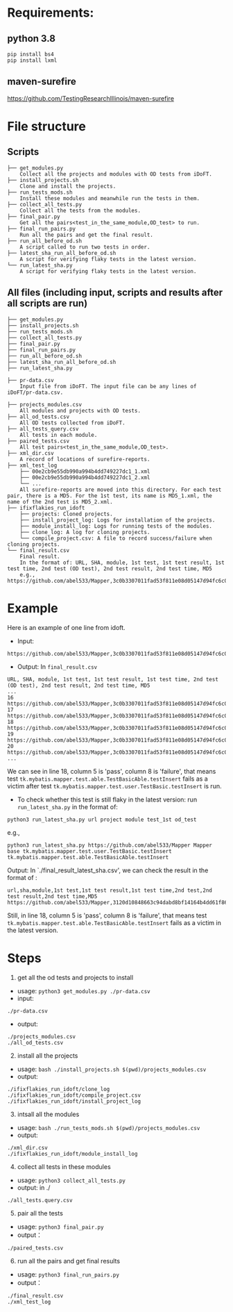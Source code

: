 # Requirements:
## python 3.8
```
pip install bs4
pip install lxml
```
## maven-surefire
https://github.com/TestingResearchIllinois/maven-surefire

# File structure
## Scripts
```
├── get_modules.py
    Collect all the projects and modules with OD tests from iDoFT.
├── install_projects.sh
    Clone and install the projects.
├── run_tests_mods.sh
    Install these modules and meanwhile run the tests in them.
├── collect_all_tests.py
    Collect all the tests from the modules.
├── final_pair.py
    Get all the pairs<test_in_the_same_module,OD_test> to run.
├── final_run_pairs.py
    Run all the pairs and get the final result.
├── run_all_before_od.sh
    A script called to run two tests in order.
├── latest_sha_run_all_before_od.sh
    A script for verifying flaky tests in the latest version.
└── run_latest_sha.py
    A script for verifying flaky tests in the latest version.
```

## All files (including input, scripts and results after all scripts are run)
```
├── get_modules.py
├── install_projects.sh
├── run_tests_mods.sh
├── collect_all_tests.py
├── final_pair.py
├── final_run_pairs.py
├── run_all_before_od.sh
├── latest_sha_run_all_before_od.sh
├── run_latest_sha.py

├── pr-data.csv
    Input file from iDoFT. The input file can be any lines of iDoFT/pr-data.csv.

├── projects_modules.csv
    All modules and projects with OD tests.
├── all_od_tests.csv
    All OD tests collected from iDoFT.
├── all_tests_query.csv
    All tests in each module.
├── paired_tests.csv
    All test pairs<test_in_the_same_module,OD_test>.
├── xml_dir.csv
    A record of locations of surefire-reports.
├── xml_test_log
    ├── 00e2cb9e55db990a994b4dd749227dc1_1.xml
    ├── 00e2cb9e55db990a994b4dd749227dc1_2.xml
    └── ...
    All surefire-reports are moved into this directory. For each test pair, there is a MD5. For the 1st test, its name is MD5_1.xml, the name of the 2nd test is MD5_2.xml.
├── ifixflakies_run_idoft
    ├── projects: Cloned projects.
    ├── install_project_log: Logs for installation of the projects.
    ├── module_install_log: Logs for running tests of the modules.
    ├── clone_log: A log for cloning projects.
    └── compile_project.csv: A file to record success/failure when cloning projects.
└── final_result.csv
    Final result. 
    In the format of: URL, SHA, module, 1st test, 1st test result, 1st test time, 2nd test (OD test), 2nd test result, 2nd test time, MD5
    e.g., https://github.com/abel533/Mapper,3c0b3307011fad53f811e08d05147d94fc6c0d67,base,tk.mybatis.mapper.helper.FieldTest.test2,pass,0,tk.mybatis.mapper.test.able.TestBasicAble.testInsert,pass,3.462,3146513902aa1807e09d1de4629b4ccf

```

# Example
Here is an example of one line from idoft. 
- Input:
```
https://github.com/abel533/Mapper,3c0b3307011fad53f811e08d05147d94fc6c0d67,base,tk.mybatis.mapper.test.able.TestBasicAble.testInsert,OD,,,https://github.com/TestingResearchIllinois/idoft/issues/90
```
- Output: In `final_result.csv`
```
URL, SHA, module, 1st test, 1st test result, 1st test time, 2nd test (OD test), 2nd test result, 2nd test time, MD5
...
16 https://github.com/abel533/Mapper,3c0b3307011fad53f811e08d05147d94fc6c0d67,base,tk.mybatis.mapper.test.user.TestBasic.testUpdateByPrimaryKey,pass,2.989,tk.mybatis.mapper.test.able.TestBasicAble.testInsert,pass,0.016,b35ca3f1da69b8ed2ec14dddb1dc1c52
17 https://github.com/abel533/Mapper,3c0b3307011fad53f811e08d05147d94fc6c0d67,base,tk.mybatis.mapper.test.user.TestBasic.testDelete,pass,2.971,tk.mybatis.mapper.test.able.TestBasicAble.testInsert,pass,0.001,84dd75154078ecfc93214d3822872dbf
18 https://github.com/abel533/Mapper,3c0b3307011fad53f811e08d05147d94fc6c0d67,base,tk.mybatis.mapper.test.user.TestBasic.testInsert,pass,2.866,tk.mybatis.mapper.test.able.TestBasicAble.testInsert,failure,0.005,f1f63888bac79e887b516512f48bc1bf
19 https://github.com/abel533/Mapper,3c0b3307011fad53f811e08d05147d94fc6c0d67,base,tk.mybatis.mapper.test.user.TestBasic.testSelect,pass,2.978,tk.mybatis.mapper.test.able.TestBasicAble.testInsert,pass,0.006,646ca4e5b0eb757b64d2eee32274facd
20 https://github.com/abel533/Mapper,3c0b3307011fad53f811e08d05147d94fc6c0d67,base,tk.mybatis.mapper.test.country.TestInsert.testDynamicInsertNull,pass,0.002,tk.mybatis.mapper.test.able.TestBasicAble.testInsert,pass,3.09,a0a121d2653b302c45432eaaee80ebf1
...
```
We can see in line 18, column 5 is 'pass', column 8 is 'failure', that means test `tk.mybatis.mapper.test.able.TestBasicAble.testInsert` fails as a victim after test `tk.mybatis.mapper.test.user.TestBasic.testInsert` is run.
- To check whether this test is still flaky in the latest version: run `run_latest_sha.py` in the format of:
```
python3 run_latest_sha.py url project module test_1st od_test
```
e.g.,
```
python3 run_latest_sha.py https://github.com/abel533/Mapper Mapper base tk.mybatis.mapper.test.user.TestBasic.testInsert tk.mybatis.mapper.test.able.TestBasicAble.testInsert
```
Output: In `./final_result_latest_sha.csv', we can check the result in the format of :
```
url,sha,module,1st test,1st test result,1st test time,2nd test,2nd test result,2nd test time,MD5
https://github.com/abel533/Mapper,3120d10848663c94dabd8bf14164b4dd61f865d5,base,tk.mybatis.mapper.test.user.TestBasic.testInsert,pass,0.008,tk.mybatis.mapper.test.able.TestBasicAble.testInsert,failure,0.009,3ece566fa75a83ba009a5deca8c67069
```
Still, in line 18, column 5 is 'pass', column 8 is 'failure', that means test `tk.mybatis.mapper.test.able.TestBasicAble.testInsert` fails as a victim in the latest version.



# Steps

1. get all the od tests and projects to install  
- usage: `python3 get_modules.py ./pr-data.csv`
- input:
```
./pr-data.csv
```
- output:
```
./projects_modules.csv
./all_od_tests.csv
```
2. install all the projects
- usage: `bash ./install_projects.sh $(pwd)/projects_modules.csv`
- output:
```
./ifixflakies_run_idoft/clone_log
./ifixflakies_run_idoft/compile_project.csv
./ifixflakies_run_idoft/install_project_log
```

3. intsall all the modules 
- usage: `bash ./run_tests_mods.sh $(pwd)/projects_modules.csv`
- output: 
```
./xml_dir.csv
./ifixflakies_run_idoft/module_install_log
```
4. collect all tests in these modules
- usage: `python3 collect_all_tests.py`
- output: in ./
```
./all_tests.query.csv
```
5. pair all the tests
- usage: `python3 final_pair.py`
- output：
```
./paired_tests.csv
```
6. run all the pairs and get final results
- usage: `python3 final_run_pairs.py`
- output：
```
./final_result.csv
./xml_test_log
```
